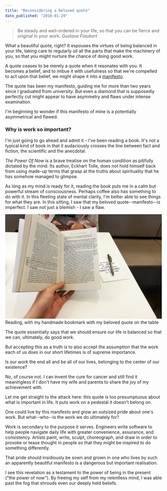```yaml
---
title: "Reconsidering a beloved quote"
date_published: "2018-01-29"
---
```


> Be steady and well-ordered in your life, so that you can be fierce and original in your work.
> <cite>Gustave Flaubert</cite>

What a beautiful quote, right? It espouses the virtues of being balanced in your life, taking care to regularly oil all the parts that make the machinery of you, so that you might nurture the chance of doing good work.

A quote ceases to be merely a quote when it resonates with you. It becomes a belief, and to imbue it with usefulness so that we're compelled to act upon that belief, we might shape it into a [manifesto](/2017-10-04-fierce-and-original/).

The quote has been my manifesto, guiding me for more than two years since I graduated from university. But even a diamond that is supposedly perfectly cut might appear to have asymmetry and flaws under intense examination.

I'm beginning to wonder if this manifesto of mine is a potentially asymmetrical and flawed.

### Why is work so important?

I'm just going to go ahead and admit it - I've been reading a book. It's not a typical kind of book in that it audaciously crosses the line between fact and fiction, the scientific and the anecdotal.

_The Power Of Now_ is a brave treatise on the human condition as pitifully dictated by the mind. Its author, Eckhart Tolle, does not hold himself back from using made-up terms that grasp at the truths about spirituality that he has somehow managed to glimpse.

As long as my mind is ready for it, reading the book puts me in a calm but powerful stream of consciousness. Perhaps coffee also has something to do with it. In this fleeting state of mental clarity, I'm better able to see things for what they are. In this sitting, I saw that my beloved quote--manifesto--is imperfect. I saw not just a blemish - I saw a flaw.

![reading eckhart tolle the power of now with bookmark](images/20180129-IMG_20180129_094152-nickang-blog-1024x683.jpg) Reading, with my handmade bookmark with my beloved quote on the table

The quote essentially says that we should ensure our life is balanced so that we can, ultimately, do good work.

But accepting this as a truth is to also accept the assumption that the work each of us does in our short lifetimes is of supreme importance.

Is our _work_ the end all and be all of our lives, belonging to the center of our existence?

No, of course not. I can invent the cure for cancer and still find it meaningless if I don't have my wife and parents to share the joy of my achievement with.

Let me get straight to the attack here: this quote is too presumptuous about what is important in life. It puts work on a pedestal it doesn't belong on.

One could live by this manifesto and grow an outsized pride about one's work. But what--who--is the work we do ultimately for?

Work is secondary to the purpose it serves. Engineers write software to help people navigate daily life with greater convenience, assurance, and consistency. Artists paint, write, sculpt, choreograph, and draw in order to provoke or tease thought in people so that they might be inspired to do something differently.

That pride should insidiously be sown and grown in one who lives by such an apparently beautiful manifesto is a dangerous but important realisation.

I see this revelation as a testament to the power of being in the present ("the power of now"). By freeing my self from my relentless mind, I was able past the fog that shrouds even our deeply held beliefs.
